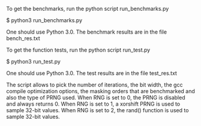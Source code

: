 To get the benchmarks, run the python script run_benchmarks.py

$ python3 run_benchmarks.py

One should use Python 3.0.
The benchmark results are in the file bench_res.txt


To get the function tests, run the python script run_test.py

$ python3 run_test.py

One should use Python 3.0.
The test results are in the file test_res.txt


The script allows to pick the number of iterations, the bit width, the gcc compile optimization options, the masking orders that are benchmarked and also the type of PRNG used.
When RNG is set to 0, the PRNG is disabled and always returns 0.
When RNG is set to 1, a xorshift PRNG is used to sample 32-bit values.
When RNG is set to 2, the rand() function is used to sample 32-bit values.
